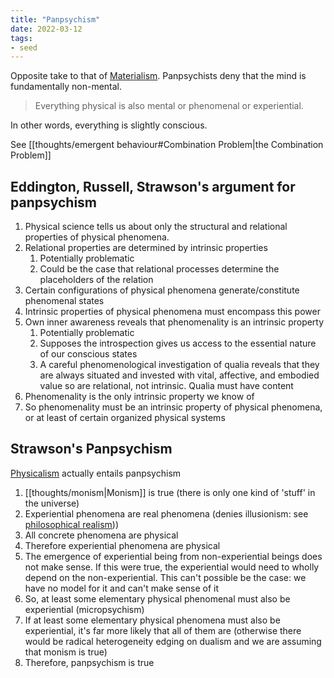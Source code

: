 ```yaml
---
title: "Panpsychism"
date: 2022-03-12
tags:
- seed
---
```


Opposite take to that of [Materialism](thoughts/Materialism.md). Panpsychists deny that the mind is fundamentally non-mental.

> Everything physical is also mental or phenomenal or experiential.

In other words, everything is slightly conscious.

See [[thoughts/emergent behaviour#Combination Problem|the Combination Problem]]

## Eddington, Russell, Strawson's argument for panpsychism
1. Physical science tells us about only the structural and relational properties of physical phenomena.
2. Relational properties are determined by intrinsic properties
	1. Potentially problematic
	2. Could be the case that relational processes determine the placeholders of the relation
3. Certain configurations of physical phenomena generate/constitute phenomenal states
4. Intrinsic properties of physical phenomena must encompass this power
5. Own inner awareness reveals that phenomenality is an intrinsic property
	1. Potentially problematic
	2. Supposes the introspection gives us access to the essential nature of our conscious states
	3. A careful phenomenological investigation of qualia reveals that they are always situated and invested with vital, affective, and embodied value so are relational, not intrinsic. Qualia must have content 
6. Phenomenality is the only intrinsic property we know of
7. So phenomenality must be an intrinsic property of physical phenomena, or at least of certain organized physical systems

## Strawson's Panpsychism
[Physicalism](thoughts/Materialism.md) actually entails panpsychism

1. [[thoughts/monism|Monism]] is true (there is only one kind of 'stuff' in the universe)
2. Experiential phenomena are real phenomena (denies illusionism: see [philosophical realism](thoughts/philosophical%20realism.md)))
3. All concrete phenomena are physical
4. Therefore experiential phenomena are physical
5. The emergence of experiential being from non-experiential beings does not make sense. If this were true, the experiential would need to wholly depend on the non-experiential. This can't possible be the case: we have no model for it and can't make sense of it
6. So, at least some elementary physical phenomenal must also be experiential (micropsychism)
7. If at least some elementary physical phenomena must also be experiential, it's far more likely that all of them are (otherwise there would be radical heterogeneity edging on dualism and we are assuming that monism is true)
8. Therefore, panpsychism is true